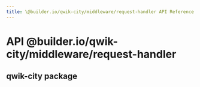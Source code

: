 ```yaml
---
title: \@builder.io/qwik-city/middleware/request-handler API Reference
---
```


# **API** @builder.io/qwik-city/middleware/request-handler

## qwik-city package

